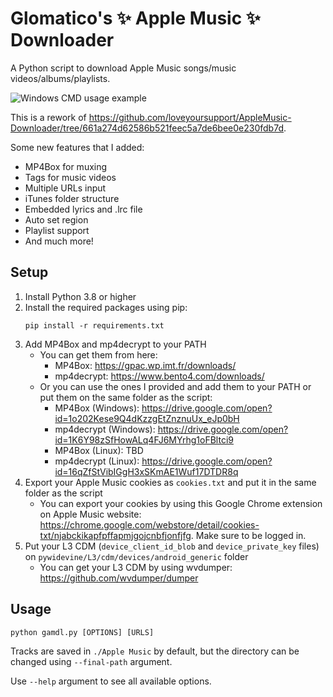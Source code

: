 # Glomatico's ✨ Apple Music ✨ Downloader
A Python script to download Apple Music songs/music videos/albums/playlists.

![Windows CMD usage example](https://i.imgur.com/byjqmGF.png)

This is a rework of https://github.com/loveyoursupport/AppleMusic-Downloader/tree/661a274d62586b521feec5a7de6bee0e230fdb7d.

Some new features that I added:
- MP4Box for muxing
- Tags for music videos
- Multiple URLs input
- iTunes folder structure
- Embedded lyrics and .lrc file
- Auto set region
- Playlist support
- And much more!

## Setup
1. Install Python 3.8 or higher
2. Install the required packages using pip: 
    ```
    pip install -r requirements.txt
    ```
3. Add MP4Box and mp4decrypt to your PATH
    * You can get them from here:
        * MP4Box: https://gpac.wp.imt.fr/downloads/
        * mp4decrypt: https://www.bento4.com/downloads/
    * Or you can use the ones I provided and add them to your PATH or put them on the same folder as the script:
        * MP4Box (Windows): https://drive.google.com/open?id=1o202Kese9Q4dKzzgEtZnznuUx_eJp0bH
        * mp4decrypt (Windows): https://drive.google.com/open?id=1K6Y98zSfHowALq4FJ6MYrhg1oFBltci9
        * MP4Box (Linux): TBD
        * mp4decrypt (Linux): https://drive.google.com/open?id=16qZfStVibIGgH3xSKmAE1Wuf17DTDR8q
4. Export your Apple Music cookies as `cookies.txt` and put it in the same folder as the script
    * You can export your cookies by using this Google Chrome extension on Apple Music website: https://chrome.google.com/webstore/detail/cookies-txt/njabckikapfpffapmjgojcnbfjonfjfg. Make sure to be logged in.
5. Put your L3 CDM (`device_client_id_blob` and `device_private_key` files) on `pywidevine/L3/cdm/devices/android_generic` folder
    * You can get your L3 CDM by using wvdumper: https://github.com/wvdumper/dumper

## Usage
```
python gamdl.py [OPTIONS] [URLS]
```
Tracks are saved in `./Apple Music` by default, but the directory can be changed using `--final-path` argument.

Use `--help` argument to see all available options.
